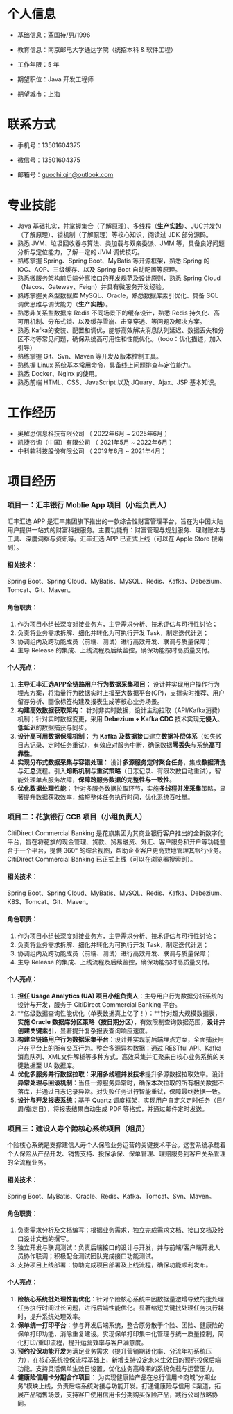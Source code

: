 
# 个人信息

 - 基础信息：覃国持/男/1996 

 - 教育信息：南京邮电大学通达学院（统招本科 & 软件工程）

 - 工作年限：5 年

 - 期望职位：Java 开发工程师

 - 期望城市：上海

   

# 联系方式

- 手机号：13501604375

- 微信号：13501604375

- 邮箱号：guochi.qin@outlook.com

  

# 专业技能

- Java 基础扎实，并掌握集合（了解原理）、多线程（**生产实践**）、JUC并发包（了解原理）、锁机制（了解原理）等核心知识，阅读过 JDK 部分源码。
- 熟悉 JVM、垃圾回收器与算法、类加载与双亲委派、JMM 等，具备良好问题分析与定位能力，了解一定的 JVM 调优技巧。
- 熟练掌握 Spring、Spring Boot、MyBatis 等开源框架，熟悉 Spring 的 IOC、AOP、三级缓存、以及 Spring Boot 自动配置等原理。
- 熟悉微服务架构前后端分离接口的开发规范及设计原则，熟悉 Spring Cloud（Nacos、Gateway、Feign）并具有微服务开发经验。
- 熟练掌握关系型数据库 MySQL、Oracle，熟悉数据库索引优化、具备 SQL 调优思维与调优能力（**生产实践**）。
- 熟悉非关系型数据库 Redis 不同场景下的缓存设计，熟悉 Redis 持久化、高可用机制、分布式锁、以及缓存雪崩、击穿穿透、等问题及解决方案。
- 熟悉 Kafka的安装、配置和调优，能够高效解决消息队列延迟、数据丢失和分区不均等常见问题，确保系统高可用性和性能优化。（todo：优化描述，加入引导）
- 熟练掌握 Git、Svn、Maven 等开发及版本控制工具。
- 熟练握 Linux 系统基本常用命令，具备线上问题排查与定位能力。
- 熟悉 Docker、Nginx 的使用。
- 熟悉前端 HTML、CSS、JavaScript 以及 JQuary、Ajax、JSP 基本知识。



# 工作经历

- 奥解思信息科技有限公司 （ 2022年6月 ~ 2025年6月 ）
- 凯捷咨询（中国）有限公司 （ 2021年5月 ~ 2022年6月 ）
- 中科软科技股份有限公司 （ 2019年6月 ~ 2021年4月 ）



# 项目经历



### 项目一：汇丰银行 Moblie App 项目（小组负责人）

汇丰汇选 APP 是汇丰集团旗下推出的一款综合性财富管理平台，旨在为中国大陆用户提供一站式的财富科技服务。主要功能有：财富管理与规划服务、理财账本与工具、深度洞察与资讯等。汇丰汇选 APP 已正式上线（可以在 Apple Store 搜索到）。

#### 相关技术：

Spring Boot、Spring Cloud、MyBatis、MySQL、Redis、Kafka、Debezium、Tomcat、Git、Maven。

#### 角色职责：

1. 作为项目小组长深度对接业务方，主导需求分析、技术评估与可行性讨论；
2. 负责将业务需求拆解、细化并转化为可执行开发 Task，制定迭代计划；
3. 协调组内及跨功能成员（前端、测试）进行高效开发、联调与质量保障；
4. 主导 Release 的集成、上线流程及后续监控，确保功能按时高质量交付。

#### 个人亮点：

1. **主导汇丰汇选APP全链路用户行为数据采集项目：** 设计并实现用户操作行为埋点方案，将海量行为数据实时上报至大数据平台(GP)，支撑实时推荐、用户留存分析、画像标签构建及报表生成等核心业务场景。
2. **构建高效数据获取架构：** 针对非实时数据，设计主动拉取（API/Kafka消费）机制；针对实时数据变更，采用 **Debezium + Kafka CDC** 技术实现**无侵入、低延迟**的数据捕获与同步。
3. **设计高可用数据保障机制：** 为 **Kafka 及数据接口**建立**数据补偿体系**（如失败日志记录、定时任务重试），有效应对服务中断，确保数据**零丢失**与系统**高可靠性**。
4. **实现分布式数据采集与容错处理：** 设计**多源服务定时聚合任务**，集成**数据清洗**与**汇总**流程。引入**熔断机制**与**重试策略**（日志记录、有限次数自动重试），智能处理单点服务故障，**保障跨服务数据的完整性与一致性**。
5. **优化数据处理性能：** 针对多服务数据拉取环节，实施**多线程并发采集**策略，显著提升数据获取效率，缩短整体任务执行时间，优化系统吞吐量。



### 项目二：花旗银行 CCB 项目（小组负责人）

CitiDirect Commercial Banking 是花旗集团为其商业银行客户推出的全新数字化平台，旨在将花旗的现金管理、贷款、贸易融资、外汇、客户服务和开户等功能整合于一个平台，提供 360° 的综合视图，帮助企业客户更高效地管理其银行业务。CitiDirect Commercial Banking 已正式上线（可以在浏览器搜索到）。

#### 相关技术：

Spring Boot、Spring Cloud、MyBatis、MySQL、Redis、Kafka、Debezium、K8S、Tomcat、Git、Maven。

#### 角色职责：

1. 作为项目小组长深度对接业务方，主导需求分析、技术评估与可行性讨论；
2. 负责将业务需求拆解、细化并转化为可执行开发 Task，制定迭代计划；
3. 协调组内及跨功能成员（前端、测试）进行高效开发、联调与质量保障；
4. 主导 Release 的集成、上线流程及后续监控，确保功能按时高质量交付。

#### 个人亮点：

1. **担任 Usage Analytics (UA) 项目小组负责人**：主导用户行为数据分析系统的设计与开发，服务于 CitiDirect Commercial Banking 平台。
2. **亿级数据查询性能优化（单表数据真上亿了！）：**针对超大规模数据表，**实施 Oracle 数据库分区策略（按日期分区）**，有效限制查询数据范围，**设计并创建关键索引**，显著提升复杂报表查询响应速度。
3. **构建全链路用户行为数据采集平台**：设计并实现前后端埋点方案，全面捕获用户在平台上的所有交互行为。整合多源异构数据：通过 RESTful API、Kafka 消息队列、XML文件解析等多种方式，高效采集并汇聚来自核心业务系统的关键数据至 UA 数据库。
4. **优化多服务并行数据拉取：**采用**多线程并发技术**提升多源数据拉取效率。设计**异常处理与回滚机制**：当任一源服务异常时，确保本次拉取的所有相关数据不落库，并通过日志记录异常。对失败任务进行智能重试，保障最终数据一致。
5. **设计与开发报表系统**：基于 Quartz 调度框架，实现用户自定义定时任务（日/周/指定日），将报表结果自动生成 PDF 等格式，并通过邮件定时发送。



### 项目三：建设人寿个险核心系统项目（组员）

个险核心系统是支撑建信人寿个人保险业务运营的关键技术平台。这套系统承载着个人保险从产品开发、销售支持、投保承保、保单管理、理赔服务到客户关系管理的全流程业务。

#### 相关技术：

Spring Boot、MyBatis、Oracle、Redis、Kafka、Tomcat、Svn、Maven。

#### 角色职责：

1. 负责需求分析及文档编写：根据业务需求，独立完成需求文档、接口文档及接口设计文档的撰写。
2. 独立开发与联调测试：负责后端接口的设计与开发，并与前端/客户端开发人员协作联调；积极配合测试团队完成接口功能测试。
3. 支持项目上线部署：协助完成项目部署及上线流程，确保功能顺利发布。

#### 个人亮点：

1. **险核心系统批处理性能优化**：针对个险核心系统中因数据量激增导致的批处理任务执行时间过长问题，进行后端性能优化。显著缩短关键批处理任务执行耗时，提升系统处理效率。
2. **保单统一打印平台**：参与开发后端系统，整合原分散于个险、团险、健康险的保单打印功能，消除重复建设。实现保单打印集中化管理与统一质量控制，简化打印/重印流程，提升运营效率与客户满意度。
3. **预约投保功能开发**为满足业务需求（提升营销期转化率、分流年初系统压力），在核心系统投保流程基础上，新增支持设定未来生效日的预约投保后端功能。支持灵活保单生效日设置，优化业务高峰期的系统负载与运营压力。
4. **健康险信用卡分期合作项目**： 为实现健康险产品在总行信用卡商城“分期业务”模块上线，负责后端系统对接与功能开发。打通健康险与信用卡渠道，拓展产品销售场景，支持客户使用信用卡分期购买保险产品，践行公司战略协同。